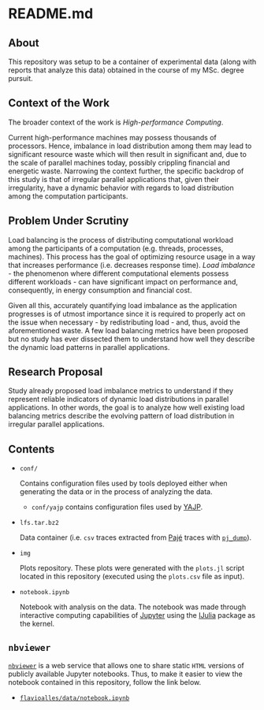 # README.md

## About

This repository was setup to be a container of experimental data (along with reports that analyze this data) obtained in the course of my MSc. degree pursuit.

## Context of the Work

The broader context of the work is _High-performance Computing_.

Current high-performance machines may possess thousands of processors. Hence, imbalance in load distribution among them may lead to significant resource waste which will then result in significant and, due to the scale of parallel machines today, possibly crippling financial and energetic waste. Narrowing the context further, the specific backdrop of this study is that of irregular parallel applications that, given their irregularity, have a dynamic behavior with regards to load distribution among the computation participants.

## Problem Under Scrutiny

Load balancing is the process of distributing computational workload among the participants of a computation (e.g. threads, processes, machines). This process has the goal of optimizing resource usage in a way that increases performance (i.e. decreases response time). _Load imbalance_ - the phenomenon where different computational elements possess different workloads - can have significant impact on performance and, consequently, in energy consumption and financial cost.

Given all this, accurately quantifying load imbalance as the application progresses is of utmost importance since it is required to properly act on the issue when necessary - by redistributing load - and, thus, avoid the aforementioned waste. A few load balancing metrics have been proposed but no study has ever dissected them to understand how well they describe the dynamic load patterns in parallel applications.

## Research Proposal

Study already proposed load imbalance metrics to understand if they represent reliable indicators of dynamic load distributions in parallel applications. In other words, the goal is to analyze how well existing load balancing metrics describe the evolving pattern of load distribution in irregular parallel applications.

## Contents

* `conf/`

    Contains configuration files used by tools deployed either when generating the data or in the process of analyzing the data.

    * `conf/yajp` contains configuration files used by [YAJP](https://github.com/flavioalles/yajp).

* `lfs.tar.bz2`

    Data container (i.e. `csv` traces extracted from [Pajé](http://paje.sourceforge.net/download/publication/lang-paje.pdf) traces with [`pj_dump`](https://github.com/schnorr/pajeng/wiki/pj_dump)).

* `img`

    Plots repository. These plots were generated with the `plots.jl` script located in this repository (executed using the `plots.csv` file as input). 

* `notebook.ipynb`

    Notebook with analysis on the data. The notebook was made through interactive computing capabilities of [Jupyter](http://jupyter.org) using the [IJulia](https://github.com/JuliaLang/IJulia.jl) package as the kernel.

## `nbviewer`

[`nbviewer`](http://nbviewer.jupyter.org) is a web service that allows one to share static `HTML` versions of publicly available Jupyter notebooks. Thus, to make it easier to view the notebook contained in this repository, follow the link below.

* [`flavioalles/data/notebook.ipynb`](http://nbviewer.jupyter.org/github/flavioalles/data/blob/master/notebook.ipynb)

